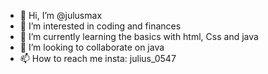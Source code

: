 - 👋 Hi, I’m @julusmax
- 👀 I’m interested in coding and finances 
- 🌱 I’m currently learning the basics with html, Css and java 
- 💞️ I’m looking to collaborate on java 
- 📫 How to reach me insta: julius_0547

<!---
julusmax/julusmax is a ✨ special ✨ repository because its `README.md` (this file) appears on your GitHub profile.
You can click the Preview link to take a look at your changes.
--->
